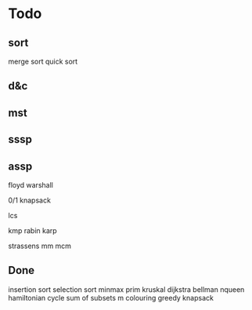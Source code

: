 # Todo

## sort

merge sort
quick sort

## d&c

## mst

## sssp

## assp

floyd warshall

0/1 knapsack

lcs

kmp
rabin karp

strassens mm
mcm

## Done

insertion sort
selection sort
minmax
prim
kruskal
dijkstra
bellman
nqueen
hamiltonian cycle
sum of subsets
m colouring
greedy knapsack
